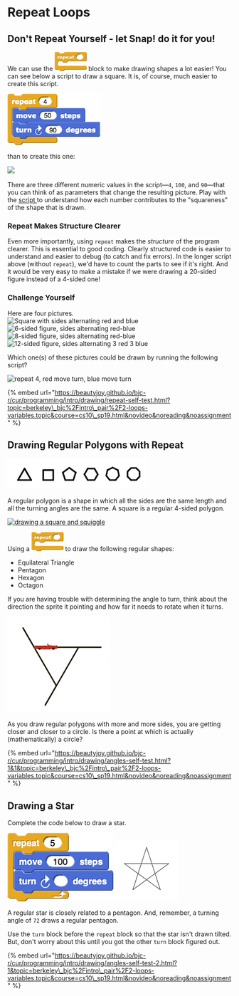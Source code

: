 # Repeat Loops

## Don't Repeat Yourself - let Snap! do it for you!

We can use the ![](../.gitbook/assets/image%20%2835%29.png) block to make drawing shapes a lot easier! You can see below a script to draw a square. It is, of course, much easier to create this script.

![](../.gitbook/assets/image%20%28291%29.png)

than to create this one:

![](https://bjc.edc.org/Sept2015/bjc-r/img/1-introduction/move-50-turn-right-90-%284-times%29.png)

There are three different numeric values in the script—`4`, `100`, and `90`—that you can think of as parameters that change the resulting picture. Play with the [script ](http://snap.berkeley.edu/snapsource/snap.html#open:https://beautyjoy.github.io/bjc-r/prog/loop/draw-a-square.xml)to understand how each number contributes to the "squareness" of the shape that is drawn.

### Repeat Makes Structure Clearer

Even more importantly, using `repeat` makes the _structure_ of the program clearer. This is essential to good coding. Clearly structured code is easier to understand and easier to debug \(to catch and fix errors\). In the longer script above \(without `repeat`\), we'd have to count the parts to see if it's right. And it would be very easy to make a mistake if we were drawing a 20-sided figure instead of a 4-sided one!

### Challenge Yourself

Here are four pictures.  
![Square with sides alternating red and blue](https://bjc.edc.org/Sept2015/bjc-r/img/1-introduction/Square-alternating-red-and-blue.png) ![6-sided figure, sides alternating red-blue](https://bjc.edc.org/Sept2015/bjc-r/img/1-introduction/6-sided-figure-alternating-red-and-blue.png) ![8-sided figure, sides alternating red-blue](https://bjc.edc.org/Sept2015/bjc-r/img/1-introduction/8-sided-figure-alternating-red-and-blue.png) ![12-sided figure, sides alternating 3 red 3 blue](https://bjc.edc.org/Sept2015/bjc-r/img/1-introduction/12-sided-figure-alternating-3-red-and-3-blue.png)  


Which one\(s\) of these pictures could be drawn by running the following script? 

![repeat 4, red move turn, blue move turn](https://bjc.edc.org/Sept2015/bjc-r/img/1-introduction/non-pseudo.png)

{% embed url="https://beautyjoy.github.io/bjc-r/cur/programming/intro/drawing/repeat-self-test.html?topic=berkeley\_bjc%2Fintro\_pair%2F2-loops-variables.topic&course=cs10\_sp19.html&novideo&noreading&noassignment" %}

## Drawing Regular Polygons with Repeat

![](../.gitbook/assets/image%20%28297%29.png)

A regular polygon is a shape in which all the sides are the same length and all the turning angles are the same. A square is a regular 4-sided polygon.

[![drawing a square and squiggle](https://beautyjoy.github.io/bjc-r/img/looping/drawing-regular-polygons.gif)](http://snap.berkeley.edu/snapsource/snap.html#open:https://beautyjoy.github.io/bjc-r/prog/loop/draw-square-and-squiggle.xml)

Using a ![](../.gitbook/assets/image%20%2835%29.png) to draw the following regular shapes:

* Equilateral Triangle
* Pentagon
* Hexagon
* Octagon

If you are having trouble with determining the angle to turn, think about the direction the sprite it pointing and how far it needs to rotate when it turns.

![regular polygons](https://github.com/hoc-labs/images/blob/main/racecar.gif?raw=true)

As you draw regular polygons with more and more sides, you are getting closer and closer to a circle. Is there a point at which is actually \(mathematically\) a circle?

{% embed url="https://beautyjoy.github.io/bjc-r/cur/programming/intro/drawing/angles-self-test.html?1&1&topic=berkeley\_bjc%2Fintro\_pair%2F2-loops-variables.topic&course=cs10\_sp19.html&novideo&noreading&noassignment" %}

## Drawing a Star

Complete the code below to draw a star.

![](../.gitbook/assets/image%20%28317%29.png) ![](../.gitbook/assets/image%20%28313%29.png) 

A regular star is closely related to a pentagon. And, remember, a turning angle of `72` draws a regular pentagon.

Use the `turn` block before the `repeat` block so that the star isn't drawn tilted. But, don't worry about this until you got the other `turn` block figured out.

{% embed url="https://beautyjoy.github.io/bjc-r/cur/programming/intro/drawing/angles-self-test-2.html?1&topic=berkeley\_bjc%2Fintro\_pair%2F2-loops-variables.topic&course=cs10\_sp19.html&novideo&noreading&noassignment" %}

